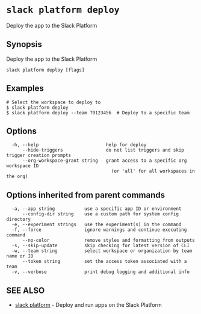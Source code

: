 # `slack platform deploy`

Deploy the app to the Slack Platform

## Synopsis

Deploy the app to the Slack Platform

```
slack platform deploy [flags]
```

## Examples

```
# Select the workspace to deploy to
$ slack platform deploy
$ slack platform deploy --team T0123456  # Deploy to a specific team
```

## Options

```
  -h, --help                         help for deploy
      --hide-triggers                do not list triggers and skip trigger creation prompts
      --org-workspace-grant string   grant access to a specific org workspace ID
                                       (or 'all' for all workspaces in the org)
```

## Options inherited from parent commands

```
  -a, --app string           use a specific app ID or environment
      --config-dir string    use a custom path for system config directory
  -e, --experiment strings   use the experiment(s) in the command
  -f, --force                ignore warnings and continue executing command
      --no-color             remove styles and formatting from outputs
  -s, --skip-update          skip checking for latest version of CLI
  -w, --team string          select workspace or organization by team name or ID
      --token string         set the access token associated with a team
  -v, --verbose              print debug logging and additional info
```

## SEE ALSO

* [slack platform](slack_platform)	 - Deploy and run apps on the Slack Platform

